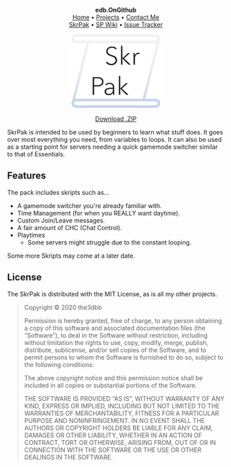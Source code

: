 <p align="center"><b>edb.OnGithub</b>
  <br><a href="the3dbb.github.io">Home</a> • <a href="the3dbb.github.io/projects">Projects</a> • <a href="the3dbb.github.io/contact">Contact Me</a>
  <br><a href="the3dbb.github.io/SkrPak">SkrPak</a> • <a href="the3dbb.github.io/wiki">SP Wiki</a> • <a href="github.com/the3dbb/SkrPak/issues">Issue Tracker</a>

<p align="center">
  <img src="skrpak.png" alt="SkrPak logo.">
</p>

<p align="center">
  <a href="https://github.com/the3dbb/SkrPak/releases/download/latest/SkrPak.zip">Download .ZIP</a>
</p>

SkrPak is intended to be used by beginners to learn what stuff does. It goes over most everything you need, from variables to loops. It can also be used as a starting point for servers needing a quick gamemode switcher similar to that of Essentials.

## Features
The pack includes skripts such as...
- A gamemode switcher you're already familiar with.
- Time Management (for when you REALLY want daytime).
- Custom Join/Leave messages.
- A fair amount of CHC (Chat Control).
- Playtimes
  - Some servers might struggle due to the constant looping.

Some more Skripts may come at a later date.

## License
The SkrPak is distributed with the MIT License, as is all my other projects.
> Copyright © 2020 the3dbb
>
> Permission is hereby granted, free of charge, to any person obtaining a copy of this software and associated documentation files (the “Software”), to deal in the Software without restriction, including without limitation the rights to use, copy, modify, merge, publish, distribute, sublicense, and/or sell copies of the Software, and to permit persons to whom the Software is furnished to do so, subject to the following conditions:
>
> The above copyright notice and this permission notice shall be included in all copies or substantial portions of the Software.
>
> THE SOFTWARE IS PROVIDED “AS IS”, WITHOUT WARRANTY OF ANY KIND, EXPRESS OR IMPLIED, INCLUDING BUT NOT LIMITED TO THE WARRANTIES OF MERCHANTABILITY, FITNESS FOR A PARTICULAR PURPOSE AND NONINFRINGEMENT. IN NO EVENT SHALL THE AUTHORS OR COPYRIGHT HOLDERS BE LIABLE FOR ANY CLAIM, DAMAGES OR OTHER LIABILITY, WHETHER IN AN ACTION OF CONTRACT, TORT OR OTHERWISE, ARISING FROM, OUT OF OR IN CONNECTION WITH THE SOFTWARE OR THE USE OR OTHER DEALINGS IN THE SOFTWARE.
